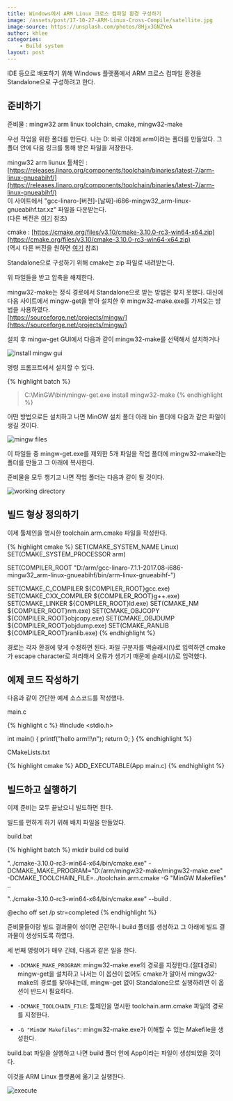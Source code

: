 ```yaml
---
title: Windows에서 ARM Linux 크로스 컴파일 환경 구성하기
image: /assets/post/17-10-27-ARM-Linux-Cross-Compile/satellite.jpg
image-source: https://unsplash.com/photos/8Hjx3GNZYeA
author: khlee
categories:
    - Build system
layout: post
---
```


IDE 등으로 배포하기 위해 Windows 플랫폼에서 ARM 크로스 컴파일 환경을 Standalone으로 구성하려고 한다.

## 준비하기

준비물 : mingw32 arm linux toolchain, cmake, mingw32-make

우선 작업을 위한 폴더를 만든다. 나는 D: 바로 아래에 arm이라는 폴더를 만들었다.
그 폴더 안에 다음 링크를 통해 받은 파일을 저장한다.

mingw32 arm liunux 툴체인 : [https://releases.linaro.org/components/toolchain/binaries/latest-7/arm-linux-gnueabihf/](https://releases.linaro.org/components/toolchain/binaries/latest-7/arm-linux-gnueabihf/)<br>
이 사이트에서 "gcc-linaro-\[버전\]-\[날짜\]-i686-mingw32_arm-linux-gnueabihf.tar.xz" 파일을 다운받는다.<br>
(다른 버전은 [여기](https://developer.arm.com/downloads/-/arm-gnu-toolchain-downloads) 참조)

cmake : [https://cmake.org/files/v3.10/cmake-3.10.0-rc3-win64-x64.zip](https://cmake.org/files/v3.10/cmake-3.10.0-rc3-win64-x64.zip)<br>
(역시 다른 버전을 원하면 [여기](https://cmake.org/download/) 참조)

Standalone으로 구성하기 위해 cmake는 zip 파일로 내려받는다.

위 파일들을 받고 압축을 해제한다.

mingw32-make는 정식 경로에서 Standalone으로 받는 방법은 찾지 못했다. 대신에 다음 사이트에서 mingw-get을 받아 설치한 후 mingw32-make.exe를 가져오는 방법을 사용하였다.<br>
[https://sourceforge.net/projects/mingw/](https://sourceforge.net/projects/mingw/)

설치 후 mingw-get GUI에서 다음과 같이 mingw32-make를 선택해서 설치하거나

![install mingw gui]({{site.baseurl}}/assets/post/17-10-27-ARM-Linux-Cross-Compile/install_mingw_gui.png)

명령 프롬프트에서 설치할 수 있다.

{% highlight batch %}
> C:\MinGW\bin\mingw-get.exe install mingw32-make
{% endhighlight %}

어떤 방법으로든 설치하고 나면 MinGW 설치 폴더 아래 bin 폴더에 다음과 같은 파일이 생길 것이다.

![mingw files]({{site.baseurl}}/assets/post/17-10-27-ARM-Linux-Cross-Compile/mingw_files.png)

이 파일들 중 mingw-get.exe를 제외한 5개 파일을 작업 폴더에 mingw32-make라는 폴더를 만들고 그 아래에 복사한다.

준비물을 모두 챙기고 나면 작업 폴더는 다음과 같이 될 것이다.

![working directory]({{site.baseurl}}/assets/post/17-10-27-ARM-Linux-Cross-Compile/working_directory.png)

## 빌드 형상 정의하기

이제 툴체인을 명시한 toolchain.arm.cmake 파일을 작성한다.

{% highlight cmake %}
SET(CMAKE_SYSTEM_NAME Linux)
SET(CMAKE_SYSTEM_PROCESSOR arm)

SET(COMPILER_ROOT "D:/arm/gcc-linaro-7.1.1-2017.08-i686-mingw32_arm-linux-gnueabihf/bin/arm-linux-gnueabihf-")

SET(CMAKE_C_COMPILER ${COMPILER_ROOT}gcc.exe)
SET(CMAKE_CXX_COMPILER ${COMPILER_ROOT}g++.exe)
SET(CMAKE_LINKER ${COMPILER_ROOT}ld.exe)
SET(CMAKE_NM ${COMPILER_ROOT}nm.exe)
SET(CMAKE_OBJCOPY ${COMPILER_ROOT}objcopy.exe)
SET(CMAKE_OBJDUMP ${COMPILER_ROOT}objdump.exe)
SET(CMAKE_RANLIB ${COMPILER_ROOT}ranlib.exe)
{% endhighlight %}

경로는 각자 환경에 맞게 수정하면 된다.
파일 구분자를 백슬래시(\\)로 입력하면 cmake가 escape character로 처리해서 오류가 생기기 때문에 슬래시(/)로 입력했다.

## 예제 코드 작성하기

다음과 같이 간단한 예제 소스코드를 작성했다.

main.c

{% highlight c %}
#include <stdio.h>

int main()
{
    printf("hello arm!!\n");
    return 0;
}
{% endhighlight %}

CMakeLists.txt

{% highlight cmake %}
ADD_EXECUTABLE(App main.c)
{% endhighlight %}

## 빌드하고 실행하기

이제 준비는 모두 끝났으니 빌드하면 된다.

빌드를 편하게 하기 위해 배치 파일을 만들었다.

build.bat

{% highlight batch %}
mkdir build
cd build

"../cmake-3.10.0-rc3-win64-x64/bin/cmake.exe" -DCMAKE_MAKE_PROGRAM="D:/arm/mingw32-make/mingw32-make.exe" -DCMAKE_TOOLCHAIN_FILE=../toolchain.arm.cmake -G "MinGW Makefiles" ..

"../cmake-3.10.0-rc3-win64-x64/bin/cmake.exe"  --build .

@echo off
set /p str=completed
{% endhighlight %}

준비물들이랑 빌드 결과물이 섞이면 곤란하니 build 폴더를 생성하고 그 아래에 빌드 결과물이 생성되도록 하였다.

세 번째 명령어가 매우 긴데, 다음과 같은 일을 한다.

* `-DCMAKE_MAKE_PROGRAM`: mingw32-make.exe의 경로를 지정한다.(절대경로)<br>
mingw-get을 설치하고 나서는 이 옵션이 없어도 cmake가 알아서 mingw32-make의 경로를 찾아내는데, mingw-get 없이 Standalone으로 실행하려면 이 옵션이 반드시 필요하다.

* `-DCMAKE_TOOLCHAIN_FILE`: 툴체인을 명시한 toolchain.arm.cmake 파일의 경로를 지정한다.

* `-G "MinGW Makefiles"`: mingw32-make.exe가 이해할 수 있는 Makefile을 생성한다.

build.bat 파일을 실행하고 나면 build 폴더 안에 App이라는 파일이 생성되었을 것이다.

이것을 ARM Linux 플랫폼에 옮기고 실행한다.

![execute]({{site.baseurl}}/assets/post/17-10-27-ARM-Linux-Cross-Compile/execute.png)
